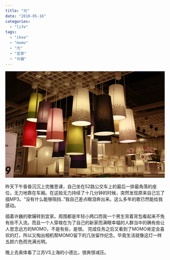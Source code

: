 ```yaml
---
title: "光"
date: "2010-05-16"
categories: 
  - "life"
tags: 
  - "ikea"
  - "momo"
  - "光"
  - "宜家"
  - "许巍"
---
```


[![_MG_1480](images/4611406313_d39e444f8d_o.jpg)](http://www.flickr.com/photos/ifleea/4611406313/ "Flickr 上 iFleea 的 _MG_1480")

昨天下午昏昏沉沉上完雅思课，自己坐在52路公交车上的最后一排最角落的座位，无力地靠在车厢。在这般无力持续了十几分钟的时候，突然发现原来自己忘了插MP3。“没有什么能够阻挡..”我自己差点眼泪奔出来。这么多年的歌已然能给我感动。

插着许巍的歌辗转到宜家。周围都是年轻小两口而我一个男生背着背包看起来不免有些不入流。而且一个人穿梭在为了自己的新家而满眼幸福的人群当中的确有些让人思念远方的MOMO，不是有些，是很。 完成任务之后又看到了MOMO肯定会喜欢的灯，所以又掏出相机帮MOMO留下的几张留作纪念。毕竟生活就像这灯一样五颜六色而充满光明。

晚上去奥体看了江苏VS上海的小德比，很爽很减压。
